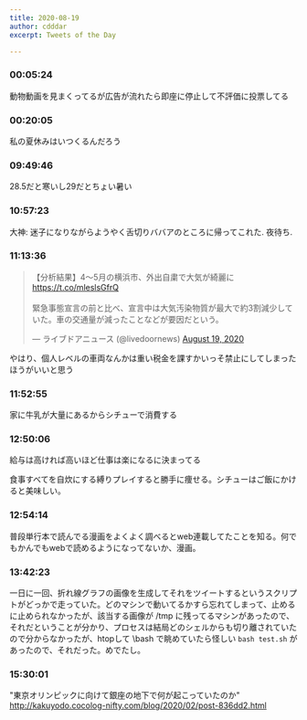 ```yaml
---
title: 2020-08-19
author: cdddar
excerpt: Tweets of the Day

---
```


### 00:05:24

動物動画を見まくってるが広告が流れたら即座に停止して不評価に投票してる

### 00:20:05

私の夏休みはいつくるんだろう

### 09:49:46

28.5だと寒いし29だとちょい暑い

### 10:57:23

大神:
迷子になりながらようやく舌切りババアのところに帰ってこれた.
夜待ち.

### 11:13:36

<blockquote class="twitter-tweet"><p lang="ja" dir="ltr">【分析結果】4～5月の横浜市、外出自粛で大気が綺麗に<a href="https://t.co/mleslsGfrQ">https://t.co/mleslsGfrQ</a><br><br>緊急事態宣言の前と比べ、宣言中は大気汚染物質が最大で約3割減少していた。車の交通量が減ったことなどが要因だという。</p>&mdash; ライブドアニュース (@livedoornews) <a href="https://twitter.com/livedoornews/status/1295883029529817088?ref_src=twsrc%5Etfw">August 19, 2020</a></blockquote> <script async src="https://platform.twitter.com/widgets.js" charset="utf-8"></script>

やはり、個人レベルの車両なんかは重い税金を課すかいっそ禁止にしてしまったほうがいいと思う

### 11:52:55

家に牛乳が大量にあるからシチューで消費する

### 12:50:06

給与は高ければ高いほど仕事は楽になるに決まってる

食事すべてを自炊にする縛りプレイすると勝手に痩せる。シチューはご飯にかけると美味しい。

### 12:54:14

普段単行本で読んでる漫画をよくよく調べるとweb連載してたことを知る。何でもかんでもwebで読めるようになってないか、漫画。

### 13:42:23

一日に一回、折れ線グラフの画像を生成してそれをツイートするというスクリプトがどっかで走っていた。どのマシンで動いてるかすら忘れてしまって、止めるに止められなかったが、該当する画像が /tmp に残ってるマシンがあったので、それだということが分かり、プロセスは結局どのシェルからも切り離されていたので分からなかったが、htopして \bash で眺めていたら怪しい `bash test.sh` があったので、それだった。めでたし。

### 15:30:01

"東京オリンピックに向けて銀座の地下で何が起こっていたのか" http://kakuyodo.cocolog-nifty.com/blog/2020/02/post-836dd2.html
